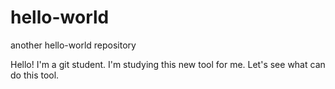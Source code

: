 # hello-world
another hello-world repository

Hello!
I'm a git student. I'm studying this new tool for me.
Let's see what can do this tool.
